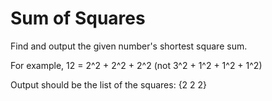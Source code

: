 # Sum of Squares
Find and output the given number's shortest square sum.

For example, 12 = 2^2 + 2^2 + 2^2 (not 3^2 + 1^2 + 1^2 + 1^2)

Output should be the list of the squares: {2 2 2}
